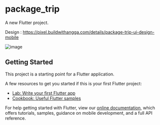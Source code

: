 # package_trip

A new Flutter project.

Design : https://pixel.buildwithangga.com/details/package-trip-ui-design-mobile

![image](https://user-images.githubusercontent.com/63090705/122661861-e3be0180-d1b8-11eb-8a6a-7d3717fc295b.png)


## Getting Started

This project is a starting point for a Flutter application.

A few resources to get you started if this is your first Flutter project:

- [Lab: Write your first Flutter app](https://flutter.dev/docs/get-started/codelab)
- [Cookbook: Useful Flutter samples](https://flutter.dev/docs/cookbook)

For help getting started with Flutter, view our
[online documentation](https://flutter.dev/docs), which offers tutorials,
samples, guidance on mobile development, and a full API reference.
